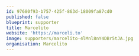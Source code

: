 ```yaml
---
id: 97680f93-b757-425f-863d-18009fa87cd0
published: false
blueprint: supporter
title: Marcelito
website: 'https://marceli.to'
image: supporters/marcelito-4lMnl8nY4DBr5tJA.jpg
organisation: Marcelito
---
```

